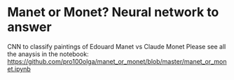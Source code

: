 # Manet or Monet? Neural network to answer
CNN to classify paintings of Edouard Manet vs Claude Monet
Please see all the anaysis in the notebook: https://github.com/pro100olga/manet_or_monet/blob/master/manet_or_monet.ipynb

